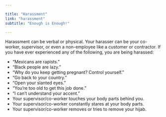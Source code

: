 ```yaml
---

title: "Harassment"
link: "harassment"
subtitle: "Enough is Enough!"

---
```


Harassment can be verbal or physical.  Your harasser can be your co-worker, supervisor, or even a non-employee like a customer or contractor.  If you have ever experienced any of the following, you are being harassed: 

* “Mexicans are rapists.” 
* “Black people are lazy.” 
* “Why do you keep getting pregnant? Control yourself.”
* “Go back to your country.”
* “Open your slanted eyes.”  
* “You’re too old to get this job done.”
* “I can’t understand your accent.” 
* Your supervisor/co-worker touches your body parts behind you.
* Your supervisor/co-worker constantly stares at your body parts. 
* Your supervisor/co-worker removes or tries to remove your hijab. 
